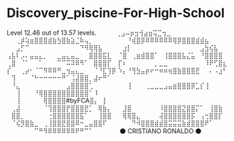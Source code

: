 # Discovery_piscine-For-High-School
Level 12.46 out of 13.57 levels.
⠀⠀⠀⠀⢀⣠⠤⡶⣲⢺⣴⣶⢭⣉⢲⣀⠀⠀⠀⠀⠀⠀⠀⠀
⠀⠀⢀⡾⢵⣶⣿⣿⣿⣾⣷⣳⣿⣷⣵⣈⠷⢤⡀⠀⠀⠀⠀⠀
⠀⠀⠘⢾⣿⡿⠿⠿⠿⠿⠿⠿⢿⡿⣿⣿⣿⣾⣾⣦⠀⠀⠀⠀
⠀⠀⣠⡋⠉⠀⠀⠀⠀⠀⠀⠀⠀⠀⠀⠀⠙⠻⢿⢿⣧⠀⠀⠀
⠀⣰⡇⠀⠀⠀⠀⠀⠀⠀⠀⠀⠀⠀⠀⠀⠀⠀⣠⣳⢮⣧⠀⠀
⢠⣧⠇⡠⠄⣤⣤⣄⡀⠀⠀⣀⣤⣄⣤⣀⠀⠀⣿⣿⣿⣯⣇⠀
⠈⣿⠀⢀⣶⣾⣿⣿⠁⠀⢸⣿⣿⣿⣧⣌⣥⠀⠘⣿⣿⣿⣿⠀
⢀⣿⠀⠈⠁⠀⠀⠁⠀⠀⠀⠉⠉⠭⠽⠿⠻⠁⠀⣿⣿⣿⡏⠀
⡏⠆⠀⠀⠀⠀⠀⠀⡀⣀⣀⠀⠀⠀⠀⠀⠀⠀⠀⠸⠟⢋⣿⣆
⡎⠀⠀⢀⡴⠂⠈⠉⠻⠿⠿⠛⣀⢲⣤⣄⣀⠀⠀⠈⠘⣏⢹⡿
⠱⡄⠘⢻⣳⣤⡶⠖⠒⠶⠶⢶⣿⣷⣿⣿⣿⣟⠀⠀⠄⠠⣰⠃
⠀⢹⠀⠀⠀⠈⠓⠒⠒⠒⠒⠒⠛⠁⢨⣼⣿⣿⡀⣼⠖⠛⠁⠀           
⠀⠘⣄⠀⠀⠀⠀⠀⠀⠀⠀⠀⠀⣠⣿⣿⣿⣿⢁⠀⠀⠀⠀⠀
⠀⠀⢸⠀⠀⠀⢀⣀⣀⣀⣠⣤⣶⣿⣿⣿⡿⣁⡎⢸⠀⠀⠀⠀
⠀⠀⢸⠀⠀⠀⠘⢿⣿⣿⣿⣿⣿⣿⣿⣿⣿⣿⠁⠸⠀⠀⠀⠀
⠀⠀⢸⠀⠀⠀⠀⠀⢿⣿⣿⣿⣿#byFCA⣿⡄⠀⡇⠀⠀⠀
⠀⢀⣼⠀⠀⠀⠀⠀⠈⢹⣿⣿⣿⡟⣿⣿⣿⣟⡁⠀⢿⣷⡄⠀
⠀⣸⣿⠀⠀⠀⠀⠀⠀⠸⣿⣿⣿⣿⣝⣿⣿⡍⠁⠀⢸⣿⣷⠀
⠀⣿⣿⡀⠀⠀⠀⠀⠀⢐⣿⣿⣿⣿⣿⣿⣯⠁⠀⠀⢸⣿⣿⠀
⠀⢿⢿⣿⣄⠀⠀⠀⠀⢼⣿⣿⣿⣿⣿⣿⡯⠀⢠⢒⣿⣿⡏⠀
⠀⠈⢮⡻⣿⣷⣀⠀⢀⢸⣿⣿⣟⣿⣿⠿⠒⣀⣤⣿⣿⠏⠀⠀
⠀⠀⠀⠙⠺⣿⣿⣿⣾⣾⣿⣭⣭⣭⣷⣾⣿⣿⣿⠟⠁⠀⠀⠀
⠀⠀⠀⠀⠀⠀⠉⠛⠻⠿⠿⠿⠿⠿⠿⠟⠛⠉⠁⠀⠀⠀⠀⠀
​​
⚫ CRISTIANO RONALDO ​​⚫
